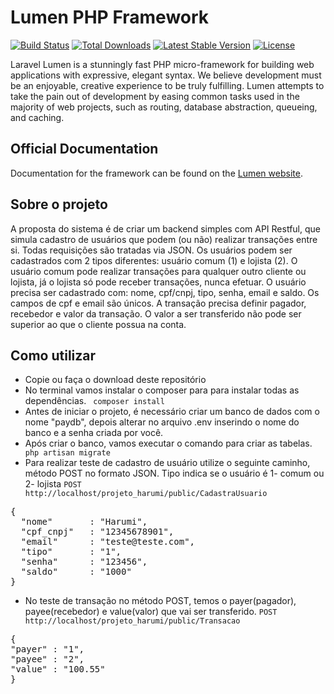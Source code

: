# Lumen PHP Framework

[![Build Status](https://travis-ci.org/laravel/lumen-framework.svg)](https://travis-ci.org/laravel/lumen-framework)
[![Total Downloads](https://img.shields.io/packagist/dt/laravel/framework)](https://packagist.org/packages/laravel/lumen-framework)
[![Latest Stable Version](https://img.shields.io/packagist/v/laravel/framework)](https://packagist.org/packages/laravel/lumen-framework)
[![License](https://img.shields.io/packagist/l/laravel/framework)](https://packagist.org/packages/laravel/lumen-framework)

Laravel Lumen is a stunningly fast PHP micro-framework for building web applications with expressive, elegant syntax. We believe development must be an enjoyable, creative experience to be truly fulfilling. Lumen attempts to take the pain out of development by easing common tasks used in the majority of web projects, such as routing, database abstraction, queueing, and caching.

## Official Documentation

Documentation for the framework can be found on the [Lumen website](https://lumen.laravel.com/docs).

## Sobre o projeto

A proposta do sistema é de criar um backend simples com API Restful, que simula cadastro de usuários que podem (ou não) realizar transações entre si. Todas requisições são tratadas via JSON.
Os usuários podem ser cadastrados com 2 tipos diferentes: usuário comum (1) e lojista (2). 
O usuário comum pode realizar transações para qualquer outro cliente ou lojista, já o lojista só pode receber transações, nunca efetuar.
O usuário precisa ser cadastrado com: nome, cpf/cnpj, tipo, senha, email e saldo. Os campos de cpf e email são únicos.
A transação precisa definir pagador, recebedor e valor da transação. O valor a ser transferido não pode ser superior ao que o cliente possua na conta.

## Como utilizar

- Copie ou faça o download deste repositório
- No terminal vamos instalar o composer para para instalar todas as dependências.
	<code> composer install </code>
- Antes de iniciar o projeto, é necessário criar um banco de dados com o nome "paydb", depois alterar no arquivo .env inserindo o nome do banco e a senha criada por você.
- Após criar o banco, vamos executar o comando para criar as tabelas.
	<code> php artisan migrate </code>
- Para realizar teste de cadastro de usuário utilize o seguinte caminho, método POST no formato JSON. Tipo indica se o usuário é 1- comum ou 2- lojista
<code>POST http://localhost/projeto_harumi/public/CadastraUsuario </code> 

<pre>
{ 
  "nome" 	   : "Harumi",
  "cpf_cnpj"   : "12345678901",
  "email" 	   : "teste@teste.com", 
  "tipo"  	   : "1", 
  "senha" 	   : "123456",	 
  "saldo" 	   : "1000" 
}
</pre>   

- No teste de transação no método POST, temos o payer(pagador), payee(recebedor) e value(valor) que vai ser transferido.
<code>POST http://localhost/projeto_harumi/public/Transacao </code>
<pre>
{ 
"payer" : "1", 
"payee" : "2",  
"value" : "100.55" 
}
</pre>

